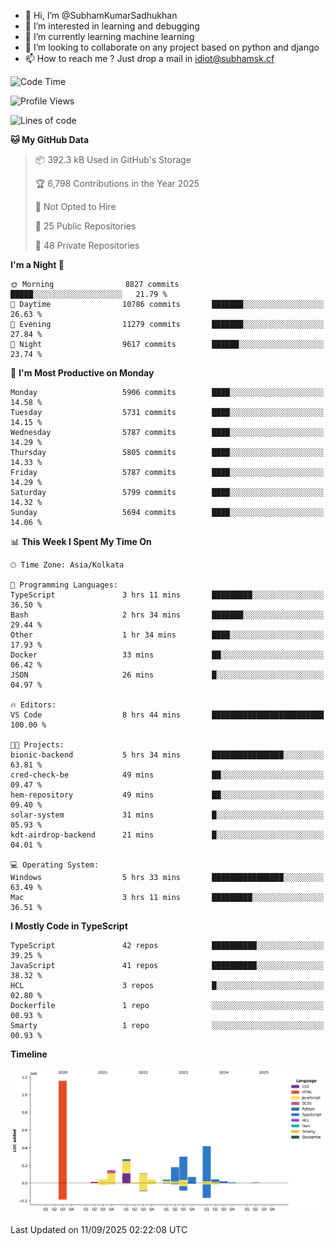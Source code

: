 - 👋 Hi, I’m @SubhamKumarSadhukhan
- 👀 I’m interested in learning and debugging
- 🌱 I’m currently learning machine learning
- 💞️ I’m looking to collaborate on any project based on python and django
- 📫 How to reach me ?
      Just drop a mail in idiot@subhamsk.cf

<!---
SubhamKumarSadhukhan/SubhamKumarSadhukhan is a ✨ special ✨ repository because its `README.md` (this file) appears on your GitHub profile.
You can click the Preview link to take a look at your changes.
--->


<!--START_SECTION:waka-->
![Code Time](http://img.shields.io/badge/Code%20Time-3%2C077%20hrs%2050%20mins-blue)

![Profile Views](http://img.shields.io/badge/Profile%20Views-0-blue)

![Lines of code](https://img.shields.io/badge/From%20Hello%20World%20I%27ve%20Written-2.8%20million%20lines%20of%20code-blue)

**🐱 My GitHub Data** 

> 📦 392.3 kB Used in GitHub's Storage 
 > 
> 🏆 6,798 Contributions in the Year 2025
 > 
> 🚫 Not Opted to Hire
 > 
> 📜 25 Public Repositories 
 > 
> 🔑 48 Private Repositories 
 > 
**I'm a Night 🦉** 

```text
🌞 Morning                8827 commits        █████░░░░░░░░░░░░░░░░░░░░   21.79 % 
🌆 Daytime                10786 commits       ███████░░░░░░░░░░░░░░░░░░   26.63 % 
🌃 Evening                11279 commits       ███████░░░░░░░░░░░░░░░░░░   27.84 % 
🌙 Night                  9617 commits        ██████░░░░░░░░░░░░░░░░░░░   23.74 % 
```
📅 **I'm Most Productive on Monday** 

```text
Monday                   5906 commits        ████░░░░░░░░░░░░░░░░░░░░░   14.58 % 
Tuesday                  5731 commits        ████░░░░░░░░░░░░░░░░░░░░░   14.15 % 
Wednesday                5787 commits        ████░░░░░░░░░░░░░░░░░░░░░   14.29 % 
Thursday                 5805 commits        ████░░░░░░░░░░░░░░░░░░░░░   14.33 % 
Friday                   5787 commits        ████░░░░░░░░░░░░░░░░░░░░░   14.29 % 
Saturday                 5799 commits        ████░░░░░░░░░░░░░░░░░░░░░   14.32 % 
Sunday                   5694 commits        ████░░░░░░░░░░░░░░░░░░░░░   14.06 % 
```


📊 **This Week I Spent My Time On** 

```text
🕑︎ Time Zone: Asia/Kolkata

💬 Programming Languages: 
TypeScript               3 hrs 11 mins       █████████░░░░░░░░░░░░░░░░   36.50 % 
Bash                     2 hrs 34 mins       ███████░░░░░░░░░░░░░░░░░░   29.44 % 
Other                    1 hr 34 mins        ████░░░░░░░░░░░░░░░░░░░░░   17.93 % 
Docker                   33 mins             ██░░░░░░░░░░░░░░░░░░░░░░░   06.42 % 
JSON                     26 mins             █░░░░░░░░░░░░░░░░░░░░░░░░   04.97 % 

🔥 Editors: 
VS Code                  8 hrs 44 mins       █████████████████████████   100.00 % 

🐱‍💻 Projects: 
bionic-backend           5 hrs 34 mins       ████████████████░░░░░░░░░   63.81 % 
cred-check-be            49 mins             ██░░░░░░░░░░░░░░░░░░░░░░░   09.47 % 
hem-repository           49 mins             ██░░░░░░░░░░░░░░░░░░░░░░░   09.40 % 
solar-system             31 mins             █░░░░░░░░░░░░░░░░░░░░░░░░   05.93 % 
kdt-airdrop-backend      21 mins             █░░░░░░░░░░░░░░░░░░░░░░░░   04.01 % 

💻 Operating System: 
Windows                  5 hrs 33 mins       ████████████████░░░░░░░░░   63.49 % 
Mac                      3 hrs 11 mins       █████████░░░░░░░░░░░░░░░░   36.51 % 
```

**I Mostly Code in TypeScript** 

```text
TypeScript               42 repos            ██████████░░░░░░░░░░░░░░░   39.25 % 
JavaScript               41 repos            ██████████░░░░░░░░░░░░░░░   38.32 % 
HCL                      3 repos             █░░░░░░░░░░░░░░░░░░░░░░░░   02.80 % 
Dockerfile               1 repo              ░░░░░░░░░░░░░░░░░░░░░░░░░   00.93 % 
Smarty                   1 repo              ░░░░░░░░░░░░░░░░░░░░░░░░░   00.93 % 
```



**Timeline**

![Lines of Code chart](https://raw.githubusercontent.com/SubhamKumarSadhukhan/SubhamKumarSadhukhan/main/assets/bar_graph.png)


 Last Updated on 11/09/2025 02:22:08 UTC
<!--END_SECTION:waka-->
